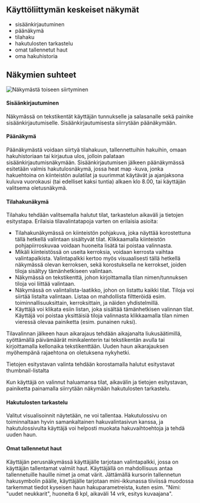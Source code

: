 ## Käyttöliittymän keskeiset näkymät
- sisäänkirjautuminen
- päänäkymä
- tilahaku
- hakutulosten tarkastelu
- omat tallennetut haut 
- oma hakuhistoria

## Näkymien suhteet

![Näkymästä toiseen siirtyminen](http://users.metropolia.fi/~katikal/files/OLAF-kayttoliittyman_nakymat.png)

#### Sisäänkirjautuminen

Näkymässä on tekstikentät käyttäjän tunnukselle ja salasanalle sekä painike sisäänkirjautumiselle. Sisäänkirjautumisesta siirrytään päänäkymään.

#### Päänäkymä

Päänäkymästä voidaan siirtyä tilahakuun, tallennettuihin hakuihin, omaan hakuhistoriaan tai kirjautua ulos, jolloin palataan sisäänkirjautumisnäkymään.
Sisäänkirjautumisen jälkeen päänäkymässä esitetään valmis hakutulosnäkymä, jossa heat map -kuva, jonka hakuehtoina on kiinteistön aulatilat ja suurimmat käytävät ja ajanjaksona kuluva vuorokausi (tai edelliset kaksi tuntia) alkaen klo 8.00, tai käyttäjän valitsema oletusnäkymä.

#### Tilahakunäkymä

Tilahaku tehdään valitsemalla halutut tilat, tarkastelun aikaväli ja tietojen esitystapa. Erilaisia tilavalintatapoja varten on erilaisia asioita: 
- Tilahakunäkymässä on kiinteistön pohjakuva, joka näyttää korostettuna tällä hetkellä valintaan sisältyvät tilat. Klikkaamalla kiinteistön pohjapiirroskuvaa voidaan huoneita lisätä tai poistaa valinnasta.
- Mikäli kiinteistössä on useita kerroksia, voidaan kerrosta vaihtaa valintapalkista. Valintapalkki kertoo myös visuaalisesti tällä hetkellä näkymässä olevan kerroksen, sekä korostuksella ne kerrokset, joiden tiloja sisältyy tämänhetkiseen valintaan.
- Näkymässä on tekstikenttä, johon kirjoittamalla tilan nimen/tunnuksen tiloja voi liittää valintaan. 
- Näkymässä on valintalista-laatikko, johon on listattu kaikki tilat. Tiloja voi siirtää listalta valintaan. Listaa on mahdollista filtteröidä esim. toiminnallisuuksittain, kerroksittain, ja näiden yhdistelmillä.
- Käyttäjä voi klikata esiin listan, joka sisältää tämänhetkisen valinnan tilat. Käyttäjä voi poistaa yksittäisiä tiloja valinnasta klikkaamalla tilan nimen vieressä olevaa painiketta (esim. punainen ruksi).

Tilavalinnan jälkeen haun aikarajaus tehdään aikajanalta liukusäätimillä, syöttämällä päivämäärät minikalenterin tai tekstikentän avulla tai kirjoittamalla kellonaika tekstikenttään. Uuden haun aikarajauksen myöhempänä rajaehtona on oletuksena nykyhetki.

Tietojen esitystavan valinta tehdään korostamalla halutut esitystavat thumbnail-listalta

Kun käyttäjä on valinnut haluamansa tilat, aikavälin ja tietojen esitystavan, painiketta painamalla siirrytään näkymään hakutulosten tarkastelu.

#### Hakutulosten tarkastelu

Valitut visualisoinnit näytetään, ne voi tallentaa. Hakutulossivu on toiminnaltaan hyvin samankaltainen hakuvalintasivun kanssa, ja hakutulossivulta käyttäjä voi helposti muokata hakuvaihtoehtoja ja tehdä uuden haun.

#### Omat tallennetut haut 

Käyttäjän perusnäkymässä käyttäjälle tarjotaan valintapalkki, jossa on käyttäjän tallentamat valmiit haut. Käyttäjällä on mahdollisuus antaa tallennetuille hauille nimet ja omat värit. Jättämällä kursorin tallennetun hakusymbolin päälle, käyttäjälle tarjotaan mini-ikkunassa tiiviissä muodossa tarkemmat tiedot kyseisen haun hakuparametreista, kuten esim. "Nimi: "uudet neukkarit", huoneita 6 kpl, aikaväli 14 vrk, esitys kuvaajana".